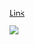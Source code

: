 
<a href="https://resonant-cassata-947200.netlify.app/"> Link </a>

<img src="https://lh3.googleusercontent.com/nU7SRMUzmZ-BgHhgGUOv6IxEuwCymTFllPsso8K5_uNDnsW1NGmO4pxD2NlP5vlu2hyhbrkuXiEHI-MEwSnsglgxGjiwh622ozUykOw7TPZblAi3IiAS6YPvHoRCnuorEzovyPJcm8YpKb3FIVDHCX02s5AeYijj1ZEshsDzrwuTmkhkDSjapKRaGmC6PWSP0nePmrMpJgdbcfNAjJc-Kcc5JlcOxgrQG-cFrgD5izG8GbAE0WUau9CdHlST8umUeT-0gy_nPKvXTNFrIGBMWZ_kKOtu58Q8MJE_t_hNph2s8hAB5rwAQBv6fGLEADarsOCQHoevmgW968kzPx8qN9Pp4IgaSaMgu3UnyH4NohHNFcSOjwxM2-EV-OHqLPzohOt0SZ4loRMMYUrYnSvFDeK6IKsV24QP2rvEKX5fGY7LiF7f53p9Qt-HcGY3BTVqvctTKC3NkImdgta7-0QXhFgAIvmxADusGpxo0fydvTtHhiU3bPYcIcP81yREJCXD0c81flt8Xx1o6WukIPCtV6yRxf1SWvK2Ezcom5chL1kwHdst5SLdGikgtN57HVSsknjdhcIhMiNKHUde3lmAtqHS92rM5n19CYxtZ7eSzbIlYC2qPZ-KdcgzH5JEEJhEah0uDC1JtH-N9Bu64H3x4WBPPyHnT-lMR8Ho78DPZGCIDOfbdEta3bqHa4P3FI4wLbQGOFMcBIT8tTNqOb-W5IpncIn2DPUm9W9v5OgSayewOW7SjCCpyULXggv3JF-9T8y8aJj0neXpkGVCTgXCNatA9Dv4S-SgzBXPJd1bi5c2Q_ffNUF2ciA4Id_NGdn27LcNQkVhUPxcgE0f_pdFvbBUT2GijcgZIWI2OZoohYjLFrOhclfv1CGSmg7YzoBThyXcPuM489Avn8CRdamZl-TAMHFM8s1akPuIqTA4VizBzkv3=w1199-h887-no?authuser=0"/>
